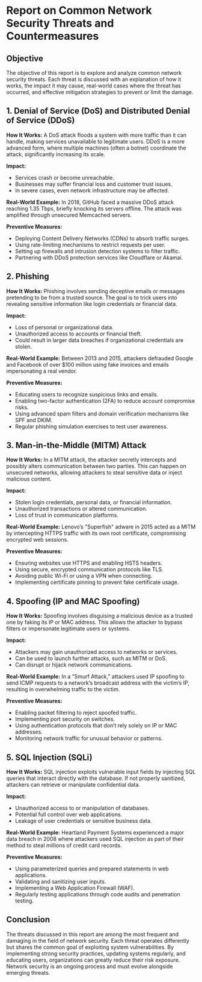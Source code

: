 
# Report on Common Network Security Threats and Countermeasures

## Objective
The objective of this report is to explore and analyze common network security threats. Each threat is discussed with an explanation of how it works, the impact it may cause, real-world cases where the threat has occurred, and effective mitigation strategies to prevent or limit the damage.

## 1. Denial of Service (DoS) and Distributed Denial of Service (DDoS)
**How It Works:** A DoS attack floods a system with more traffic than it can handle, making services unavailable to legitimate users. DDoS is a more advanced form, where multiple machines (often a botnet) coordinate the attack, significantly increasing its scale.

**Impact:**
- Services crash or become unreachable.
- Businesses may suffer financial loss and customer trust issues.
- In severe cases, even network infrastructure may be affected.

**Real-World Example:** In 2018, GitHub faced a massive DDoS attack reaching 1.35 Tbps, briefly knocking its servers offline. The attack was amplified through unsecured Memcached servers.

**Preventive Measures:**
- Deploying Content Delivery Networks (CDNs) to absorb traffic surges.
- Using rate-limiting mechanisms to restrict requests per user.
- Setting up firewalls and intrusion detection systems to filter traffic.
- Partnering with DDoS protection services like Cloudflare or Akamai.

## 2. Phishing
**How It Works:** Phishing involves sending deceptive emails or messages pretending to be from a trusted source. The goal is to trick users into revealing sensitive information like login credentials or financial data.

**Impact:**
- Loss of personal or organizational data.
- Unauthorized access to accounts or financial theft.
- Could result in larger data breaches if organizational credentials are stolen.

**Real-World Example:** Between 2013 and 2015, attackers defrauded Google and Facebook of over $100 million using fake invoices and emails impersonating a real vendor.

**Preventive Measures:**
- Educating users to recognize suspicious links and emails.
- Enabling two-factor authentication (2FA) to reduce account compromise risks.
- Using advanced spam filters and domain verification mechanisms like SPF and DKIM.
- Regular phishing simulation exercises to test user awareness.

## 3. Man-in-the-Middle (MITM) Attack
**How It Works:** In a MITM attack, the attacker secretly intercepts and possibly alters communication between two parties. This can happen on unsecured networks, allowing attackers to steal sensitive data or inject malicious content.

**Impact:**
- Stolen login credentials, personal data, or financial information.
- Unauthorized transactions or altered communication.
- Loss of trust in communication platforms.

**Real-World Example:** Lenovo’s "Superfish" adware in 2015 acted as a MITM by intercepting HTTPS traffic with its own root certificate, compromising encrypted web sessions.

**Preventive Measures:**
- Ensuring websites use HTTPS and enabling HSTS headers.
- Using secure, encrypted communication protocols like TLS.
- Avoiding public Wi-Fi or using a VPN when connecting.
- Implementing certificate pinning to prevent fake certificate usage.

## 4. Spoofing (IP and MAC Spoofing)
**How It Works:** Spoofing involves disguising a malicious device as a trusted one by faking its IP or MAC address. This allows the attacker to bypass filters or impersonate legitimate users or systems.

**Impact:**
- Attackers may gain unauthorized access to networks or services.
- Can be used to launch further attacks, such as MITM or DoS.
- Can disrupt or hijack network communications.

**Real-World Example:** In a “Smurf Attack,” attackers used IP spoofing to send ICMP requests to a network’s broadcast address with the victim’s IP, resulting in overwhelming traffic to the victim.

**Preventive Measures:**
- Enabling packet filtering to reject spoofed traffic.
- Implementing port security on switches.
- Using authentication protocols that don’t rely solely on IP or MAC addresses.
- Monitoring network traffic for unusual behavior or patterns.

## 5. SQL Injection (SQLi)
**How It Works:** SQL injection exploits vulnerable input fields by injecting SQL queries that interact directly with the database. If not properly sanitized, attackers can retrieve or manipulate confidential data.

**Impact:**
- Unauthorized access to or manipulation of databases.
- Potential full control over web applications.
- Leakage of user credentials or sensitive business data.

**Real-World Example:** Heartland Payment Systems experienced a major data breach in 2008 where attackers used SQL injection as part of their method to steal millions of credit card records.

**Preventive Measures:**
- Using parameterized queries and prepared statements in web applications.
- Validating and sanitizing user inputs.
- Implementing a Web Application Firewall (WAF).
- Regularly testing applications through code audits and penetration testing.

## Conclusion
The threats discussed in this report are among the most frequent and damaging in the field of network security. Each threat operates differently but shares the common goal of exploiting system vulnerabilities. By implementing strong security practices, updating systems regularly, and educating users, organizations can greatly reduce their risk exposure. Network security is an ongoing process and must evolve alongside emerging threats.
